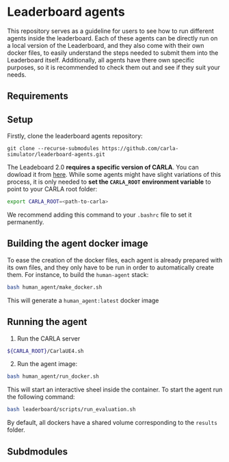 # Leaderboard agents

This repository serves as a guideline for users to see how to run different agents inside the leaderboard. Each of these agents can be directly run on a local version of the Leaderboard, and they also come with their own docker files, to easily understand the steps needed to submit them into the Leaderboard itself. Additionally, all agents have there own specific purposes, so it is recommended to check them out and see if they suit your needs.

## Requirements


## Setup

Firstly, clone the leaderboard agents repository:

```
git clone --recurse-submodules https://github.com/carla-simulator/leaderboard-agents.git
```

The Leadeboard 2.0 **requires a specific version of CARLA**. You can dowload it from [here](https://carla-releases.s3.eu-west-3.amazonaws.com/Linux/Leaderboard/CARLA_Leaderboard_20.tar.gz).
While some agents might have slight variations of this process, it is only needed to **set the `CARLA_ROOT` environment variable** to point to your CARLA root folder:

```sh
export CARLA_ROOT=<path-to-carla>
```

We recommend adding this command to your `.bashrc` file to set it permanently.

## Building the agent docker image

To ease the creation of the docker files, each agent is already prepared with its own files, and they only have to be run in order to automatically create them. For instance, to build the `human-agent` stack:

```sh
bash human_agent/make_docker.sh
```

This will generate a `human_agent:latest` docker image

## Running the agent

1. Run the CARLA server

```sh
${CARLA_ROOT}/CarlaUE4.sh
```

2. Run the agent image:

```sh
bash human_agent/run_docker.sh
```

This will start an interactive sheel inside the container. To start the agent run the following command:

```sh
bash leaderboard/scripts/run_evaluation.sh
```

By default, all dockers have a shared volume corresponding to the `results` folder.

## Subdmodules


